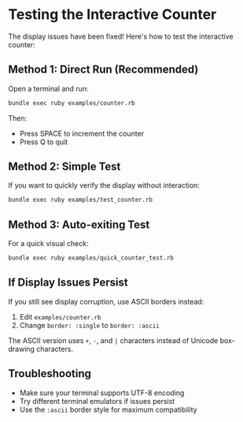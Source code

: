 # Testing the Interactive Counter

The display issues have been fixed! Here's how to test the interactive counter:

## Method 1: Direct Run (Recommended)
Open a terminal and run:
```bash
bundle exec ruby examples/counter.rb
```

Then:
- Press SPACE to increment the counter
- Press Q to quit

## Method 2: Simple Test
If you want to quickly verify the display without interaction:
```bash
bundle exec ruby examples/test_counter.rb
```

## Method 3: Auto-exiting Test
For a quick visual check:
```bash
bundle exec ruby examples/quick_counter_test.rb
```

## If Display Issues Persist
If you still see display corruption, use ASCII borders instead:

1. Edit `examples/counter.rb`
2. Change `border: :single` to `border: :ascii`

The ASCII version uses `+`, `-`, and `|` characters instead of Unicode box-drawing characters.

## Troubleshooting
- Make sure your terminal supports UTF-8 encoding
- Try different terminal emulators if issues persist
- Use the `:ascii` border style for maximum compatibility